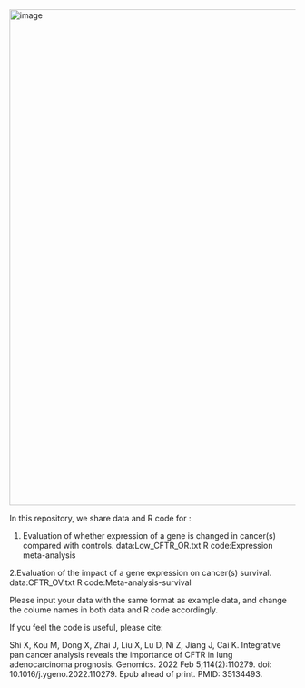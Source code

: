 <img width="872" alt="image" src="https://user-images.githubusercontent.com/43194769/158513697-32cfd8dc-76f5-46ad-8b54-1a50ac3ff044.png">

In this repository, we share data and R code for :

1. Evaluation of whether expression of a gene is changed in cancer(s) compared with controls.
data:Low_CFTR_OR.txt
R code:Expression meta-analysis

2.Evaluation of the impact of a gene expression on cancer(s) survival.
data:CFTR_OV.txt
R code:Meta-analysis-survival

Please input your data with the same format as example data, and change the colume names in both data and R code accordingly.

If you feel the code is useful, please cite:

Shi X, Kou M, Dong X, Zhai J, Liu X, Lu D, Ni Z, Jiang J, Cai K. Integrative pan cancer analysis reveals the importance of CFTR in lung adenocarcinoma prognosis. Genomics. 2022 Feb 5;114(2):110279. doi: 10.1016/j.ygeno.2022.110279. Epub ahead of print. PMID: 35134493.
